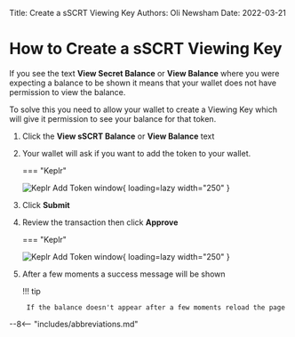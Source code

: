 Title:   Create a sSCRT Viewing Key
Authors: Oli Newsham
Date:    2022-03-21

# How to Create a sSCRT Viewing Key

If you see the text **View Secret Balance** or **View Balance** where you were expecting a balance to be shown it means that your wallet does not have permission to view the balance.

To solve this you need to allow your wallet to create a Viewing Key which will give it permission to see your balance for that token.

1. Click the **View sSCRT Balance** or **View Balance** text
1. Your wallet will ask if you want to add the token to your wallet.

    === "Keplr"

      ![Keplr Add Token window](\images\keplr-addtoken.png){ loading=lazy width="250" }

1. Click **Submit**
1. Review the transaction then click **Approve**

    === "Keplr"

      ![Keplr Add Token window](\images\keplr-createviewingkey.png){ loading=lazy width="250" }

1. After a few moments a success message will be shown

    !!! tip

        If the balance doesn't appear after a few moments reload the page

--8<-- "includes/abbreviations.md"
